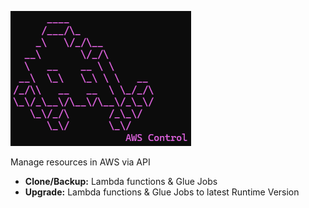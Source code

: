![control](./media/control.png)

Manage resources in AWS via API

- **Clone/Backup:** Lambda functions & Glue Jobs
- **Upgrade:** Lambda functions & Glue Jobs to latest Runtime Version

